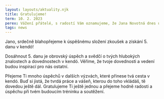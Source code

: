 ```yaml
---
layout: layouts/aktuality.njk
title: Gratulujeme!
term: 10. 2. 2023
perex: Vážení přátelé, s radostí Vám oznamujeme, že Jana Novotná dnes úspěšně složila zkoušku v Londýně a získala 5. dan Kendó.
tags: news
---
```


<p class="paragraph">
Jano, srdečně blahopřejeme k úspěšnému složení zkoušek a získání 5. danu v kendó!
</p>

<p class="paragraph">
Dosáhnout 5. danu je obrovský úspěch a svědčí o tvých hlubokých znalostech a dovednostech v kendó. Věříme, že tvoje dovednosti a vedení budou inspirací pro nás ostatní.
</p>

<p class="paragraph">
Přejeme Ti mnoho úspěchů v dalších výzvách, které přinese tvá cesta v kendó. Buď si jistá, že tvrdá práce a vášeň, kterou do toho vkládáš, tě dovedou ještě dál. Gratulujeme Ti ještě jednou a přejeme hodně radosti a úspěchu při tvém budoucím tréninku a soutěžení.
</p>